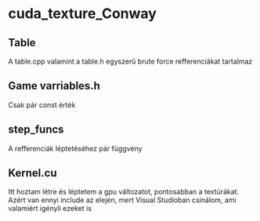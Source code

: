 # cuda_texture_Conway
## Table
A table.cpp valamint a table.h egyszerű brute force refferenciákat tartalmaz
## Game varriables.h
Csak pár const érték
## step_funcs
A refferenciák léptetéséhez pár függvény
## Kernel.cu
Itt hoztam létre és léptetem a gpu változatot, pontosabban a textúrákat.  
Azért van ennyi include az elején, mert Visual Studioban csinálom, ami valamiért igényli ezeket is
